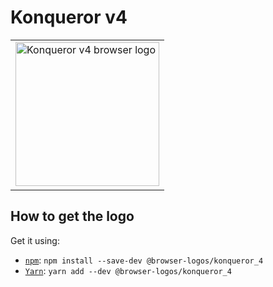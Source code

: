 Konqueror v4
============

<!-- markdownlint-disable line-length no-inline-html -->
<table>
    <tr height=240>
        <td>
            <a href="https://github.com/alrra/browser-logos/tree/dc5cdf2dba74459ba5fa0c956ead7d9f65e4fe35/src/archive/konqueror_4">
                <img width=230 src="https://raw.githubusercontent.com/alrra/browser-logos/dc5cdf2dba74459ba5fa0c956ead7d9f65e4fe35/src/archive/konqueror_4/konqueror_4.svg?sanitize=true" alt="Konqueror v4 browser logo">
            </a>
        </td>
    </tr>
</table>
<!-- markdownlint-enable line-length no-inline-html -->

How to get the logo
-------------------

Get it using:

* [`npm`][npm]: `npm install --save-dev @browser-logos/konqueror_4`
* [`Yarn`][yarn]: `yarn add --dev @browser-logos/konqueror_4`

<!-- Link labels: -->

[npm]: https://www.npmjs.com/
[yarn]: https://yarnpkg.com/

